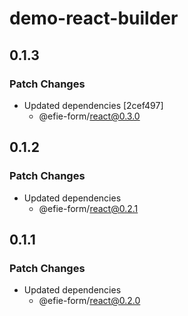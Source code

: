 # demo-react-builder

## 0.1.3

### Patch Changes

- Updated dependencies [2cef497]
  - @efie-form/react@0.3.0

## 0.1.2

### Patch Changes

- Updated dependencies
  - @efie-form/react@0.2.1

## 0.1.1

### Patch Changes

- Updated dependencies
  - @efie-form/react@0.2.0
